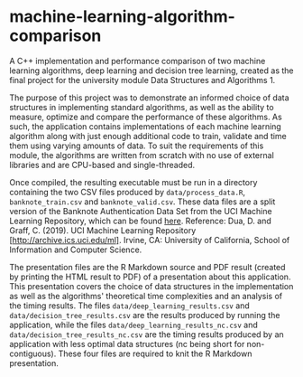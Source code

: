 # machine-learning-algorithm-comparison
A C++ implementation and performance comparison of two machine learning algorithms, deep learning and decision tree learning, created as the final project for the university module Data Structures and Algorithms 1.

The purpose of this project was to demonstrate an informed choice of data structures in implementing standard algorithms, as well as the ability to measure, optimize and compare the performance of these algorithms. As such, the application contains implementations of each machine learning algorithm along with just enough additional code to train, validate and time them using varying amounts of data. To suit the requirements of this module, the algorithms are written from scratch with no use of external libraries and are CPU-based and single-threaded.

Once compiled, the resulting executable must be run in a directory containing the two CSV files produced by `data/process_data.R`, `banknote_train.csv` and `banknote_valid.csv`. These data files are a split version of the Banknote Authentication Data Set from the UCI Machine Learning Repository, which can be found [here](https://archive.ics.uci.edu/ml/datasets/banknote+authentication). Reference: Dua, D. and Graff, C. (2019). UCI Machine Learning Repository [http://archive.ics.uci.edu/ml]. Irvine, CA: University of California, School of Information and Computer Science.

The presentation files are the R Markdown source and PDF result (created by printing the HTML result to PDF) of a presentation about this application. This presentation covers the choice of data structures in the implementation as well as the algorithms' theoretical time complexities and an analysis of the timing results. The files `data/deep_learning_results.csv` and `data/decision_tree_results.csv` are the results produced by running the application, while the files `data/deep_learning_results_nc.csv` and `data/decision_tree_results_nc.csv` are the timing results produced by an application with less optimal data structures (nc being short for non-contiguous). These four files are required to knit the R Markdown presentation.
